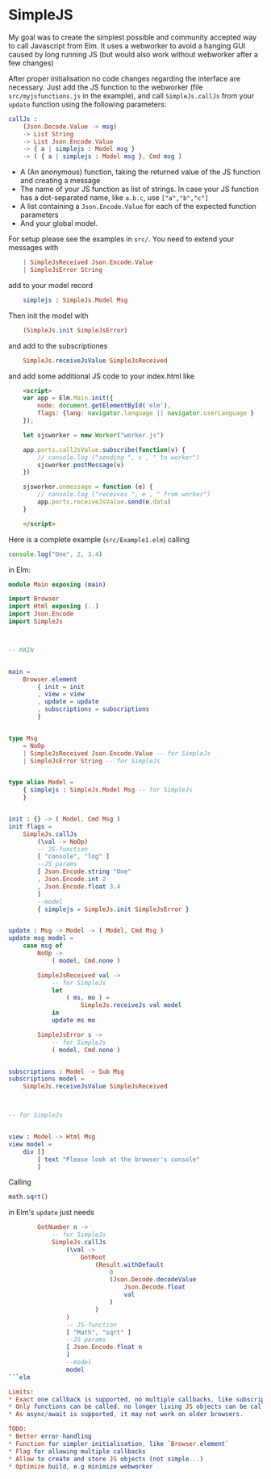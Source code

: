 # SimpleJS

My goal was to create the simplest possible and community accepted way to call Javascript from Elm. It uses a webworker to avoid a hanging GUI caused by long running JS (but would also work without webworker after a few changes)

After proper initialisation no code changes regarding the interface are necessary. Just add the JS function to the webworker (file `src/myjsfunctions.js` in the example), and call `SimpleJs.callJs` from your `update` function using the following parameters:

```elm
callJs :
    (Json.Decode.Value -> msg)
    -> List String
    -> List Json.Encode.Value
    -> { a | simplejs : Model msg }
    -> ( { a | simplejs : Model msg }, Cmd msg )
```

* A (An anonymous) function, taking the returned value of the JS function and creating a message
* The name of your JS function as list of strings. In case your JS function has a dot-separated name, like `a.b.c`, use `["a","b","c"]`
* A list containing a `Json.Encode.Value` for each of the expected function parameters
* And your global model.

For setup please see the examples in `src/`. You need to extend your messages with

```elm
    | SimpleJsReceived Json.Encode.Value
    | SimpleJsError String
```

add to your model record 

```elm
    simplejs : SimpleJs.Model Msg
```

Then init the model with 

```elm
    (SimpleJs.init SimpleJsError)
```

and add to the subscriptiones

```elm
    SimpleJs.receiveJsValue SimpleJsReceived 
```

and add some additional JS code to your index.html like

```html
    <script>
    var app = Elm.Main.init({
        node: document.getElementById('elm'),
        flags: {lang: navigator.language || navigator.userLanguage }
    });

    let sjsworker = new Worker("worker.js")

    app.ports.callJsValue.subscribe(function(v) {
        // console.log ("sending ", v , " to worker")
        sjsworker.postMessage(v)
    })

    sjsworker.onmessage = function (e) {
        // console.log ("receives ", e , " from worker")
        app.ports.receiveJsValue.send(e.data)
    }

    </script>

```

Here is a complete example (`src/Example1.elm`) calling
```javascript
console.log("One", 2, 3.4)
```

in Elm:

```elm
module Main exposing (main)

import Browser
import Html exposing (..)
import Json.Encode
import SimpleJs



-- MAIN


main =
    Browser.element
        { init = init
        , view = view
        , update = update
        , subscriptions = subscriptions
        }


type Msg
    = NoOp
    | SimpleJsReceived Json.Encode.Value -- for SimpleJs
    | SimpleJsError String -- for SimpleJs


type alias Model =
    { simplejs : SimpleJs.Model Msg -- for SimpleJs
    }


init : {} -> ( Model, Cmd Msg )
init flags =
    SimpleJs.callJs
        (\val -> NoOp)
        -- JS-function
        [ "console", "log" ]
        --JS params
        [ Json.Encode.string "One"
        , Json.Encode.int 2
        , Json.Encode.float 3.4
        ]
        --model
        { simplejs = SimpleJs.init SimpleJsError }


update : Msg -> Model -> ( Model, Cmd Msg )
update msg model =
    case msg of
        NoOp ->
            ( model, Cmd.none )

        SimpleJsReceived val ->
            -- for SimpleJs
            let
                ( ms, mo ) =
                    SimpleJs.receiveJs val model
            in
            update ms mo

        SimpleJsError s ->
            -- for SimpleJs
            ( model, Cmd.none )


subscriptions : Model -> Sub Msg
subscriptions model =
    SimpleJs.receiveJsValue SimpleJsReceived



-- for SimpleJs


view : Model -> Html Msg
view model =
    div []
        [ text "Please look at the browser's console"
        ]
```

Calling 
```javascript
math.sqrt()
```

in Elm's `update` just needs

```elm
        GotNumber n ->
            -- for SimpleJs
            SimpleJs.callJs
                (\val ->
                    GotRoot
                        (Result.withDefault
                            0
                            (Json.Decode.decodeValue
                                Json.Decode.float
                                val
                            )
                        )
                )
                -- JS-function
                [ "Math", "sqrt" ]
                --JS params
                [ Json.Encode.float n
                ]
                --model
                model
```elm

Limits:
* Exact one callback is supported, no multiple callbacks, like subscriptions from JS, or calls without callback (cause a memory leak)
* Only functions can be called, no longer living JS objects can be called.
* As async/await is supported, it may not work on older browsers.

TODO:
* Better error-handling
* Function for simpler initialisation, like `Browser.element`
* Flag for allowing multiple callbacks
* Allow to create and store JS objects (not simple...)
* Optimize build, e.g minimize webworker
